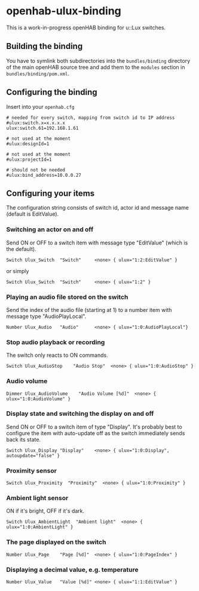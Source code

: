 # openhab-ulux-binding

This is a work-in-progress openHAB binding for u::Lux switches.

## Building the binding

You have to symlink both subdirectories into the `bundles/binding` directory of the main openHAB source tree
and add them to the `modules` section in `bundles/binding/pom.xml`.

## Configuring the binding

Insert into your `openhab.cfg`

	# needed for every switch, mapping from switch id to IP address
	#ulux:switch.x=x.x.x.x
	ulux:switch.61=192.168.1.61

	# not used at the moment
	#ulux:designId=1

	# not used at the moment
	#ulux:projectId=1

	# should not be needed
	#ulux:bind_address=10.0.0.27

## Configuring your items

The configuration string consists of switch id, actor id and message name (default is EditValue).

### Switching an actor on and off

Send ON or OFF to a switch item with message type "EditValue" (which is the default).

`Switch Ulux_Switch  "Switch"     <none> { ulux="1:2:EditValue" }`

or simply

`Switch Ulux_Switch  "Switch"     <none> { ulux="1:2" }`

### Playing an audio file stored on the switch

Send the index of the audio file (starting at 1) to a number item with message type "AudioPlayLocal". 

`Number Ulux_Audio   "Audio"      <none> { ulux="1:0:AudioPlayLocal"}`

### Stop audio playback or recording

The switch only reacts to ON commands.

`Switch Ulux_AudioStop    "Audio Stop"  <none> { ulux="1:0:AudioStop" }`

### Audio volume

`Dimmer Ulux_AudioVolume    "Audio Volume [%d]"  <none> { ulux="1:0:AudioVolume" }`

### Display state and switching the display on and off

Send ON or OFF to a switch item of type "Display". It's probably best to configure the
item with auto-update off as the switch immediately sends back its state.

`Switch Ulux_Display "Display"    <none> { ulux="1:0:Display", autoupdate="false" }`

### Proximity sensor

`Switch Ulux_Proximity  "Proximity"  <none> { ulux="1:0:Proximity" }`

### Ambient light sensor

ON if it's bright, OFF if it's dark.

`Switch Ulux_AmbientLight  "Ambient light"  <none> { ulux="1:0:AmbientLight" }`

### The page displayed on the switch

`Number Ulux_Page    "Page [%d]"  <none> { ulux="1:0:PageIndex" }`

### Displaying a decimal value, e.g. temperature

`Number Ulux_Value   "Value [%d]" <none> { ulux="1:1:EditValue" }`

